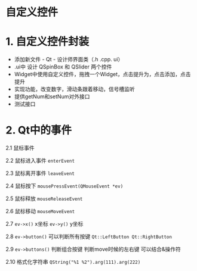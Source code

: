 # 自定义控件

# 1. 自定义控件封装
- 添加新文件 - Qt - 设计师界面类（.h .cpp. ui）
- .ui中 设计 QSpinBox 和 QSlider 两个控件
- Widget中使用自定义控件，拖拽一个Widget，点击提升为，点击添加，点击提升
- 实现功能，改变数字，滑动条跟着移动，信号槽监听
- 提供getNum和setNum对外接口
- 测试接口


# 2. Qt中的事件
2.1 鼠标事件

2.2 鼠标进入事件 ```enterEvent```

2.3 鼠标离开事件 ```leaveEvent```

2.4 鼠标按下 ```mousePressEvent(QMouseEvent *ev)```

2.5 鼠标释放 ```mouseReleaseEvent```

2.6 鼠标移动 ```mouseMoveEvent```

2.7 ```ev->x()``` x坐标 ```ev->y()``` y坐标

2.8 ```ev->button()``` 可以判断所有按键 ```Qt::LeftButton Qt::RightButton```

2.9 ```ev->buttons()``` 判断组合按键 判断move时候的左右键 可以结合&操作符

2.10 格式化字符串 ```QString("%1 %2").arg(111).arg(222)```